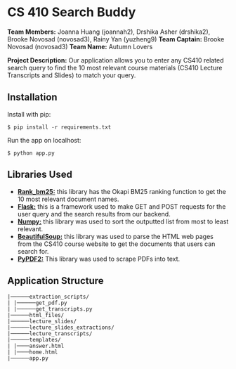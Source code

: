 # CS 410 Search Buddy

**Team Members:** Joanna Huang (joannah2), Drshika Asher (drshika2), Brooke Novosad (novosad3), Rainy Yan (yuzheng9)
**Team Captain:** Brooke Novosad (novosad3)
**Team Name:** Autumn Lovers

**Project Description:** Our application allows you to enter any CS410 related search query to find the 10 most relevant course materials (CS410 Lecture Transcripts and Slides) to match your query. 

## Installation

Install with pip:

```
$ pip install -r requirements.txt
```

Run the app on localhost:
```
$ python app.py
```

## Libraries Used

- [**Rank_bm25:**](https://github.com/dorianbrown/rank_bm25) this library has the Okapi BM25 ranking function to get the 10 most relevant document names.
- [**Flask:**](https://flask.palletsprojects.com/en/3.0.x/) this is a framework used to make GET and POST requests for the user query and the search results from our backend.
- [**Numpy:**](https://pypi.org/project/numpy/) this library was used to sort the outputted list from most to least relevant.
- [**BeautifulSoup:**](https://pypi.org/project/beautifulsoup4/) this library was used to parse the HTML web pages from the CS410 course website to get the documents that users can search for. 
- [**PyPDF2:**](https://pypi.org/project/PyPDF2/) This library was used to scrape PDFs into text.


## Application Structure 

```.
|──────extraction_scripts/
| |──────get_pdf.py
| |──────get_transcripts.py
|──────html_files/
|──────lecture_slides/
|──────lecture_slides_extractions/
|──────lecture_transcripts/
|──────templates/
| |────answer.html
| |────home.html
|──────app.py
```
